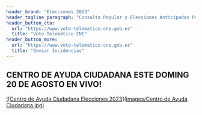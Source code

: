 ```yaml
---
header_brand: "Elecciones 2023"
header_tagline_paragraph: "Consulta Popular y Elecciones Anticipadas Presidenciales y Legislativas 2023 "
header_button_cta:
  url: "https://www.voto-telematico.cne.gob.ec"
  title: "Voto Telemático CNE"
header_button_more:
  url: "https://www.voto-telematico.cne.gob.ec"
  title: "Enviar Incidencias"
---
```

## CENTRO DE AYUDA CIUDADANA ESTE DOMING 20 DE AGOSTO EN VIVO!
[![Centro de Ayuda Ciudadana Elecciones 2023](images/Centro de Ayuda Ciudadana.jpg)](https://nofec.no/)
